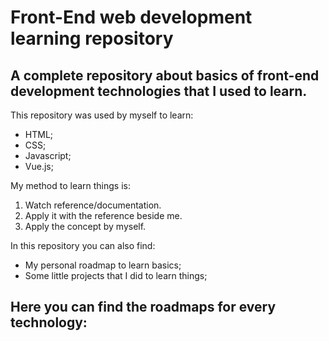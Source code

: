 # Front-End web development learning repository

## A complete repository about basics of front-end development technologies that I used to learn.


This repository was used by myself to learn:
- HTML;
- CSS;
- Javascript;
- Vue.js;

My method to learn things is:
1. Watch reference/documentation.
2. Apply it with the reference beside me.
3. Apply the concept by myself.

In this repository you can also find:
- My personal roadmap to learn basics;
- Some little projects that I did to learn things;

## Here you can find the roadmaps for every technology:

